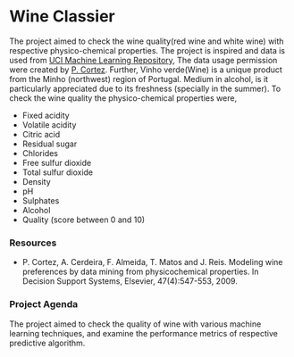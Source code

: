 # Wine Classier

The project aimed to check the wine quality(red wine and white wine) with respective physico-chemical properties. The project is inspired and data is used from [ UCI Machine Learning Repository](https://archive.ics.uci.edu/ml/datasets/Wine+Quality), The data usage permission were created by [P. Cortez](https://http://www3.dsi.uminho.pt/pcortez/wine/). Further, Vinho verde(Wine) is a unique product from the Minho (northwest) region of Portugal. Medium in alcohol, is it particularly appreciated due to its freshness (specially in the summer).
To check the wine quality the physico-chemical properties were, 
* Fixed acidity
* Volatile acidity
* Citric acid
* Residual sugar
* Chlorides
* Free sulfur dioxide
* Total sulfur dioxide
* Density
* pH
* Sulphates
* Alcohol
* Quality (score between 0 and 10)

### Resources ###

* P. Cortez, A. Cerdeira, F. Almeida, T. Matos and J. Reis. Modeling wine preferences by data mining from physicochemical properties. In Decision Support Systems, Elsevier, 47(4):547-553, 2009.


### Project Agenda ###

The project aimed to check the quality of wine with various machine learning techniques, and examine the performance metrics of respective predictive algorithm.

